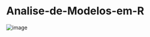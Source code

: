 # Analise-de-Modelos-em-R

![image](https://user-images.githubusercontent.com/68341068/156227237-293a4d63-2407-43e9-9302-aad269733816.png)






